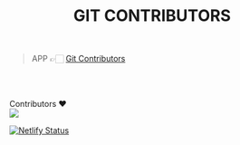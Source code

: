 <h1 align="center" >GIT CONTRIBUTORS</h1>


<br>

> APP   👉🏻   [Git Contributors](https://git-contributes.herokuapp.com)

<br><br>




Contributors ❤️
<br>
<a href='https://github.com/onkardighe/git-contributors/graphs/contributors'>
	<img src='https://firebasestorage.googleapis.com/v0/b/cricket-quiz-8fc45.appspot.com/o/Contributors%2Fonkardighe%2Fonkardighe_git-contributors.png?alt=media&token=9302d4f6-20e5-4ad9-af4e-d7c1ed00dd88'>
	</img>
</a>

[![Netlify Status](https://api.netlify.com/api/v1/badges/992e0b1e-9c9e-486e-845a-dc16c3ec87f4/deploy-status)](https://app.netlify.com/sites/gitcontributors/deploys)
